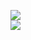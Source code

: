[![](https://img.shields.io/badge/Made%20With-Github%20Spray-lightgrey.svg?style=for-the-badge&logo=github)](https://github.com/Annihil/github-spray#1015)  
[![](https://i.imgur.com/2DrTn0Z.gif)](https://github.com/Annihil/github-spray)